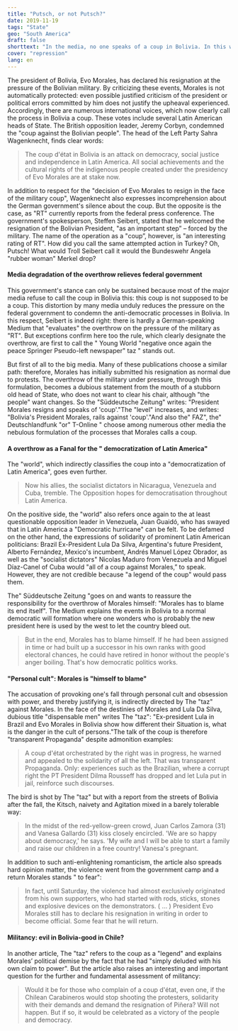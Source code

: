 ```yaml
---
title: "Putsch, or not Putsch?"
date: 2019-11-19
tags: "State"
geo: "South America"
draft: false
shorttext: "In the media, no one speaks of a coup in Bolivia. In this way, the federal government is played into the hands of. Politics and journalism-a symbiosis."
cover: "repression"
lang: en
---
```


The president of Bolivia, Evo Morales, has declared his resignation at the pressure of the Bolivian military. By criticizing these events, Morales is not automatically protected: even possible justified criticism of the president or political errors committed by him does not justify the upheaval experienced. Accordingly, there are numerous international voices, which now clearly call the process in Bolivia a coup. These votes include several Latin American heads of State. The British opposition leader, Jeremy Corbyn, condemned the "coup against the Bolivian people". The head of the Left Party Sahra Wagenknecht, finds clear words:

> The coup d'état in Bolivia is an attack on democracy, social justice and independence in Latin America. All social achievements and the cultural rights of the indigenous people created under the presidency of Evo Morales are at stake now.

In addition to respect for the "decision of Evo Morales to resign in the face of the military coup", Wagenknecht also expresses incomprehension about the German government's silence about the coup. But the opposite is the case, as "RT" currently reports from the federal press conference. The government's spokesperson, Steffen Seibert, stated that he welcomed the resignation of the Bolivian President, "as an important step” – forced by the military. The name of the operation as a "coup”, however, is "an interesting rating of RT". How did you call the same attempted action in Turkey? Oh, Putsch! What would Troll Seibert call it would the Bundeswehr Angela "rubber woman" Merkel drop? 

#### Media degradation of the overthrow relieves federal government

This government's stance can only be sustained because most of the major media refuse to call the coup in Bolivia this: this coup is not supposed to be a coup. This distortion by many media unduly reduces the pressure on the federal government to condemn the anti-democratic processes in Bolivia. In this respect, Seibert is indeed right: there is hardly a German-speaking Medium that "evaluates" the overthrow on the pressure of the military as "RT". But exceptions confirm here too the rule, which clearly designate the overthrow, are first to call the " Young World "negative once again the peace Springer Pseudo-left newspaper" taz " stands out.

But first of all to the big media. Many of these publications choose a similar path: therefore, Morales has initially submitted his resignation as normal due to protests. The overthrow of the military under pressure, through this formulation, becomes a dubious statement from the mouth of a stubborn old head of State, who does not want to clear his chair, although "the people" want changes. So the "Süddeutsche Zeitung" writes: "President Morales resigns and speaks of 'coup'."The "level" increases, and writes: "Bolivia's President Morales, rails against 'coup'."And also the" FAZ", the" Deutschlandfunk "or" T-Online " choose among numerous other media the nebulous formulation of the processes that Morales calls a coup.

#### A overthrow as a Fanal for the " democratization of Latin America"

The "world", which indirectly classifies the coup into a "democratization of Latin America", goes even further.

> Now his allies, the socialist dictators in Nicaragua, Venezuela and Cuba, tremble. The Opposition hopes for democratisation throughout Latin America.

On the positive side, the "world" also refers once again to the at least questionable opposition leader in Venezuela, Juan Guaidó, who has swayed that in Latin America a "Democratic hurricane" can be felt. To be defamed on the other hand, the expressions of solidarity of prominent Latin American politicians: Brazil Ex-President Lula Da Silva, Argentina's future President, Alberto Fernández, Mexico's incumbent, Andrés Manuel López Obrador, as well as the "socialist dictators" Nicolas Maduro from Venezuela and Miguel Díaz-Canel of Cuba would "all of a coup against Morales,” to speak. However, they are not credible because "a legend of the coup" would pass them.

The" Süddeutsche Zeitung "goes on and wants to reassure the responsibility for the overthrow of Morales himself: "Morales has to blame its end itself". The Medium explains the events in Bolivia to a normal democratic will formation where one wonders who is probably the new president here is used by the west to let the country bleed out.

> But in the end, Morales has to blame himself. If he had been assigned in time or had built up a successor in his own ranks with good electoral chances, he could have retired in honor without the people's anger boiling. That's how democratic politics works.

#### "Personal cult": Morales is "himself to blame"

The accusation of provoking one's fall through personal cult and obsession with power, and thereby justifying it, is indirectly directed by The "taz" against Morales. In the face of the destinies of Morales and Lula Da Silva, dubious title "dispensable men" writes The "taz": "Ex-president Lula in Brazil and Evo Morales in Bolivia show how different their Situation is, what is the danger in the cult of persons."The talk of the coup is therefore "transparent Propaganda" despite admonition examples:

> A coup d'état orchestrated by the right was in progress, he warned and appealed to the solidarity of all the left. That was transparent Propaganda. Only: experiences such as the Brazilian, where a corrupt right the PT President Dilma Rousseff has dropped and let Lula put in jail, reinforce such discourses.

The bird is shot by The "taz" but with a report from the streets of Bolivia after the fall, the Kitsch, naivety and Agitation mixed in a barely tolerable way:

> In the midst of the red-yellow-green crowd, Juan Carlos Zamora (31) and Vanesa Gallardo (31) kiss closely encircled. 'We are so happy about democracy,' he says. 'My wife and I will be able to start a family and raise our children in a free country! Vanesa's pregnant.

In addition to such anti-enlightening romanticism, the article also spreads hard opinion matter, the violence went from the government camp and a return Morales stands " to fear":

> In fact, until Saturday, the violence had almost exclusively originated from his own supporters, who had started with rods, sticks, stones and explosive devices on the demonstrators. ( ... ) President Evo Morales still has to declare his resignation in writing in order to become official. Some fear that he will return.

#### Militancy: evil in Bolivia-good in Chile?

In another article, The "taz" refers to the coup as a "legend" and explains Morales’ political demise by the fact that he had "simply deluded with his own claim to power". But the article also raises an interesting and important question for the further and fundamental assessment of militancy:

> Would it be for those who complain of a coup d'état, even one, if the Chilean Carabineros would stop shooting the protesters, solidarity with their demands and demand the resignation of Piñera? Will not happen. But if so, it would be celebrated as a victory of the people and democracy.
